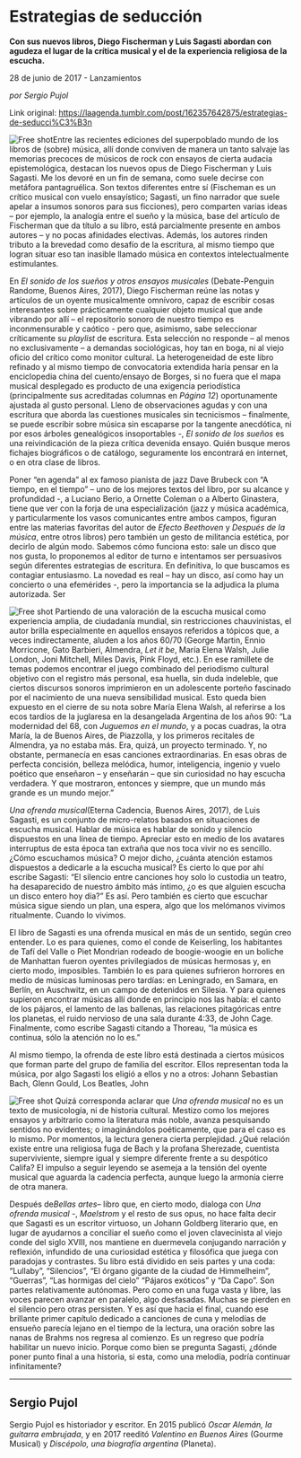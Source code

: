 # Estrategias de seducción

**Con sus nuevos libros, Diego Fischerman y Luis Sagasti abordan con agudeza el lugar de la crítica musical y el de la experiencia religiosa de la escucha.**

28 de junio de 2017 - Lanzamientos

_por Sergio
Pujol_

Link original: https://laagenda.tumblr.com/post/162357642875/estrategias-de-seducci%C3%B3n

![Free shot](https://64.media.tumblr.com/ef35580ca593f65cb7edd316132292c0/tumblr_inline_pk0uouDIbp1t6q87u_500.jpg)Entre
las recientes ediciones del superpoblado mundo de los libros de
(sobre) música, allí donde conviven de manera un tanto salvaje las
memorias precoces de músicos de rock con ensayos de cierta audacia
epistemológica, destacan los nuevos opus de Diego Fischerman y Luis
Sagasti. Me los devoré en un fin de semana, como suele decirse con
metáfora pantagruélica. Son textos diferentes entre sí (Fischeman
es un crítico musical con vuelo ensayístico; Sagasti, un fino
narrador que suele apelar a insumos sonoros para sus ficciones), pero
comparten varias ideas – por ejemplo, la analogía entre el sueño
y la música, base del artículo de Fischerman que da título a su
libro, está parcialmente presente en ambos autores – y no pocas
afinidades electivas. Además, los autores rinden tributo a la
brevedad como desafío de la escritura, al mismo tiempo que logran
situar eso tan inasible llamado música en contextos intelectualmente
estimulantes.

En *El sonido de los sueños y otros ensayos musicales*
(Debate-Penguin Randome, Buenos Aires, 2017), Diego Fischerman reúne
las notas y artículos de un oyente musicalmente omnívoro, capaz de
escribir cosas interesantes sobre prácticamente cualquier objeto
musical que ande vibrando por allí – el repositorio sonoro de
nuestro tiempo es inconmensurable y caótico - pero que, asimismo,
sabe seleccionar críticamente su *playlist*
de escritura. Esta selección no responde – al menos no
exclusivamente – a demandas sociológicas, hoy tan en boga, ni al
viejo oficio del crítico como monitor cultural. La heterogeneidad de
este libro refinado y al mismo tiempo de convocatoria extendida haría
pensar en la enciclopedia china del cuento/ensayo de Borges, si no
fuera que el mapa musical desplegado es producto de una exigencia
periodística (principalmente sus acreditadas columnas en *Página
12*)
oportunamente ajustada al gusto personal. Lleno de observaciones
agudas y con una escritura que aborda las cuestiones musicales sin
tecnicismos – finalmente, se puede escribir sobre música sin
escaparse por la tangente anecdótica, ni por esos árboles
genealógicos insoportables -, *El
sonido de los sueños*
es una reivindicación de la pieza crítica devenida ensayo. Quién
busque meros fichajes biográficos o de catálogo, seguramente los
encontrará en internet, o en otra clase de libros.  


 Poner
“en agenda” al ex famoso pianista de jazz Dave Brubeck con “A
tiempo, en el tiempo” – uno de los mejores textos del libro, por
su alcance y profundidad -, a Luciano Berio, a Ornette Coleman o a
Alberto Ginastera, tiene que ver con la forja de una especialización
(jazz y música académica, y particularmente los vasos comunicantes
entre ambos campos, figuran entre las materias favoritas del autor de
*Efecto
Beethoven* y
*Después de
la música*,
entre otros libros) pero también un gesto de militancia estética,
por decirlo de algún modo. Sabemos cómo funciona esto: sale un
disco que nos gusta, lo proponemos al editor de turno e intentamos
ser persuasivos según diferentes estrategias de escritura. En
definitiva, lo que buscamos es contagiar entusiasmo. La novedad es
real – hay un disco, así como hay un concierto o una efemérides
-, pero la importancia se la adjudica la pluma autorizada. Ser




![Free shot](https://64.media.tumblr.com/5bb9b031302b83985915d461a02d8e7f/tumblr_inline_pk0uoufEwg1t6q87u_250.png)
Partiendo de una valoración
de la escucha musical como experiencia amplia, de ciudadanía
mundial, sin restricciones chauvinistas, el autor brilla
especialmente en aquellos ensayos referidos a tópicos que, a veces
indirectamente, aluden a los años 60/70 (George Martin, Ennio
Morricone, Gato Barbieri, Almendra, *Let
it be*,
María Elena Walsh, Julie London, Joni Mitchell, Miles Davis, Pink
Floyd, etc.). En ese ramillete de temas podemos encontrar el juego
combinado del periodismo cultural objetivo con el registro más
personal, esa huella, sin duda indeleble, que ciertos discursos
sonoros imprimieron en un adolescente porteño fascinado por el
nacimiento de una nueva sensibilidad musical. Esto queda bien
expuesto en el cierre de su nota sobre María Elena Walsh, al
referirse a los ecos tardíos de la juglaresa en la desangelada
Argentina de los años 90: “La modernidad del 68, con *Juguemos
en el mundo*,
y a pocas cuadras, la otra María, la de Buenos Aires, de Piazzolla,
y los primeros recitales de Almendra, ya no estaba más.  Era, quizá,
un proyecto terminado. Y, no obstante, permanecía en esas canciones
extraordinarias. En esas obras de perfecta concisión, belleza
melódica, humor, inteligencia, ingenio y vuelo poético que
enseñaron – y enseñarán – que sin curiosidad no hay escucha
verdadera. Y que mostraron, entonces y siempre, que un mundo más
grande es un mundo mejor.”

*Una
ofrenda musical*(Eterna Cadencia, Buenos Aires, 2017), de Luis Sagasti, es un
conjunto de micro-relatos basados en situaciones de escucha musical.
Hablar de música es hablar de sonido y silencio dispuestos en una
línea de tiempo. Apreciar esto en medio de los avatares interruptus
de esta época tan extraña que nos toca vivir no es sencillo. ¿Cómo
escuchamos música? O mejor dicho, ¿cuánta atención estamos
dispuestos a dedicarle a la escucha musical? Es cierto lo que por ahí
escribe Sagasti: “El silencio entre canciones hoy solo lo custodia
un teatro, ha desaparecido de nuestro ámbito más íntimo, ¿o es
que alguien escucha un disco entero hoy día?” Es así. Pero
también es cierto que escuchar música sigue siendo un plan, una
espera, algo que los melómanos vivimos ritualmente. Cuando lo
vivimos.

 El
libro de Sagasti es una ofrenda musical en más de un sentido, según
creo entender. Lo es para quienes, como el conde de Keiserling, los
habitantes de Tafí del Valle o Piet Mondrian rodeado de
boogie-woogie en un boliche de Manhattan fueron oyentes privilegiados
de músicas hermosas y, en cierto modo, imposibles. También lo es
para quienes sufrieron horrores en medio de músicas luminosas pero
tardías: en Leningrado, en Samara, en Berlín, en Auschwitz, en un
campo de detenidos en Silesia. Y para quienes supieron encontrar
músicas allí donde en principio nos las había: el canto de los
pájaros, el lamento de las ballenas, las relaciones pitagóricas
entre los planetas, el ruido nervioso de una sala durante 4:33, de John Cage.
Finalmente, como escribe Sagasti citando a Thoreau, “la música es
continua, sólo la atención no lo es.”

 Al
mismo tiempo, la ofrenda de este libro está destinada a ciertos
músicos que forman parte del grupo de familia del escritor. Ellos
representan toda la música, por algo Sagasti los eligió a ellos y
no a otros: Johann Sebastian Bach, Glenn Gould, Los Beatles, John



![Free shot](https://64.media.tumblr.com/3f94cbcabdaf2850a13248e77947fc39/tumblr_inline_pk0uou2VKY1t6q87u_250.jpg) Quizá
corresponda aclarar que *Una
ofrenda
musical* no
es un texto de musicología, ni de historia cultural. Mestizo como
los mejores ensayos y arbitrario como la literatura más noble,
avanza pesquisando sentidos no evidentes; o imaginándolos
poéticamente, que para el caso es lo mismo. Por momentos, la lectura
genera cierta perplejidad. ¿Qué relación existe entre una
religiosa fuga de Bach y la profana Sherezade, cuentista
superviviente, siempre igual y siempre diferente frente a su
despótico Califa? El impulso a seguir leyendo se asemeja a la
tensión del oyente musical que aguarda la cadencia perfecta, aunque
luego la armonía cierre de otra manera.


Después de*Bellas artes*–
libro que, en cierto modo, dialoga con *Una
ofrenda
musical* -,
*Maelstrom*
y el resto de sus opus, no hace falta decir que Sagasti es un
escritor virtuoso, un Johann Goldberg literario que, en lugar de
ayudarnos a conciliar el sueño como el joven clavecinista al viejo
conde del siglo XVIII, nos mantiene en duermevela conjugando
narración y reflexión, infundido de una curiosidad estética y
filosófica que juega con paradojas y contrastes. Su libro está
dividido en seis partes y una coda: “Lullaby”, “Silencios”,
“El órgano gigante de la ciudad de Himmelheim”, “Guerras”,
“Las hormigas del cielo” “Pájaros exóticos” y “Da Capo”.
Son partes relativamente autónomas. Pero como en una fuga vasta y
libre, las voces parecen avanzar en paralelo, algo desfasadas. Muchas
se pierden en el silencio pero otras persisten. Y es así que hacia
el final, cuando ese brillante primer capítulo dedicado a canciones
de cuna y melodías de ensueño parecía lejano en el tiempo de la
lectura, una oración sobre las nanas de Brahms nos regresa al
comienzo. Es un regreso que podría habilitar un nuevo inicio. Porque
como bien se pregunta Sagasti, ¿dónde poner punto final a una
historia, si esta, como una melodía, podría continuar
infinitamente?



---

 Sergio Pujol
-------------

 Sergio Pujol es historiador y escritor. En 2015 publicó *Oscar Alemán, la guitarra embrujada*, y en 2017 reeditó *Valentino
en Buenos Aires* (Gourme Musical) y *Discépolo,
una biografía argentina* (Planeta). 

